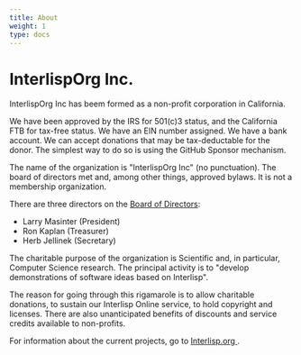 ```yaml
---
title: About
weight: 1
type: docs
---
```

# InterlispOrg Inc.
InterlispOrg Inc has beem formed as a non-profit corporation in California.

We have been approved by the IRS for 501(c)3 status, and the California FTB for tax-free status. We have an EIN number assigned. We have a bank account. We can accept donations that may be tax-deductable for the donor. The simplest way to do so is using the GitHub Sponsor mechanism.

The name of the organization is "InterlispOrg Inc" (no punctuation).
The board of directors met and, among other things, approved bylaws.
It is not a membership organization.

There are three directors on the [Board of Directors](mailto:board@interlisp.org):
* Larry Masinter (President)
* Ron Kaplan (Treasurer)
* Herb Jellinek (Secretary)

The charitable purpose of the organization is Scientific and, in particular, Computer Science research.
The principal activity is to "develop demonstrations of software ideas based on Interlisp".

The reason for going through this rigamarole is to allow charitable donations, to sustain our Interlisp Online service, to hold copyright and licenses. There are also unanticipated benefits of discounts and service credits available to non-profits.

For information about the current projects, go to <a href="Interlisp.org" alt="Main InterlispOrg page">Interlisp.org </a>.
